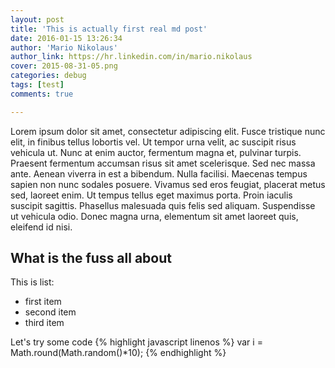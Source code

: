 ```yaml
---
layout: post
title: 'This is actually first real md post'
date: 2016-01-15 13:26:34
author: 'Mario Nikolaus'
author_link: https://hr.linkedin.com/in/mario.nikolaus
cover: 2015-08-31-05.png
categories: debug
tags: [test]
comments: true

---
```


Lorem ipsum dolor sit amet, consectetur adipiscing elit. Fusce tristique nunc elit, in finibus tellus lobortis vel. Ut tempor urna velit, ac suscipit risus vehicula ut. Nunc at enim auctor, fermentum magna et, pulvinar turpis. Praesent fermentum accumsan risus sit amet scelerisque. Sed nec massa ante. Aenean viverra in est a bibendum. Nulla facilisi. Maecenas tempus sapien non nunc sodales posuere. Vivamus sed eros feugiat, placerat metus sed, laoreet enim. Ut tempus tellus eget maximus porta. Proin iaculis suscipit sagittis. Phasellus malesuada quis felis sed aliquam. Suspendisse ut vehicula odio. Donec magna urna, elementum sit amet laoreet quis, eleifend id nisi.

## What is the fuss all about 

This is list:
* first item
* second item
* third item

Let's try some code
{% highlight javascript linenos %}
	var i = Math.round(Math.random()*10);
{% endhighlight %}